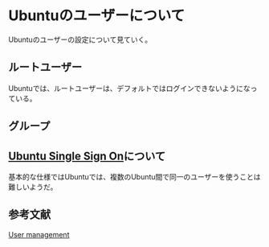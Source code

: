 # Ubuntuのユーザーについて
Ubuntuのユーザーの設定について見ていく。
## ルートユーザー
Ubuntuでは、ルートユーザーは、デフォルトではログインできないようになっている。
## グループ
## [Ubuntu Single Sign On](https://en.wikipedia.org/wiki/Ubuntu_Single_Sign_On)について
基本的な仕様ではUbuntuでは、複数のUbuntu間で同一のユーザーを使うことは難しいようだ。
## 参考文献
[User management](https://help.ubuntu.com/lts/serverguide/user-management.html#user-profile-security)

